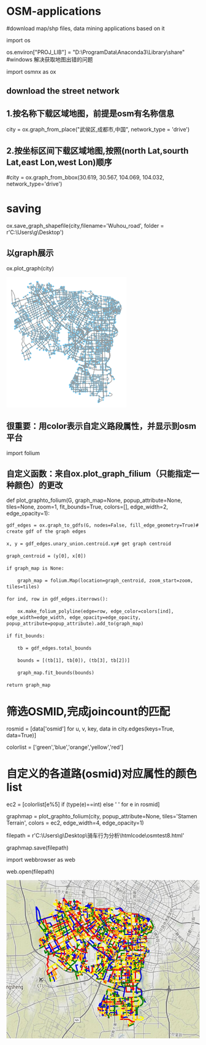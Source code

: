 # OSM-applications
#download map/shp files, data mining applications based on it

import os

os.environ["PROJ_LIB"] = "D:\ProgramData\Anaconda3\Library\share" #windows 解决获取地图出错的问题 

import osmnx as ox

## download the street network

## 1.按名称下载区域地图，前提是osm有名称信息

city = ox.graph_from_place("武侯区,成都市,中国", network_type = 'drive') 

## 2.按坐标区间下载区域地图,按照(north Lat,sourth Lat,east Lon,west Lon)顺序

#city = ox.graph_from_bbox(30.619, 30.567, 104.069, 104.032, network_type='drive')

# saving 

ox.save_graph_shapefile(city,filename='Wuhou_road', folder = r'C:\Users\g\Desktop')

## 以graph展示

ox.plot_graph(city)

![image](https://github.com/luansenda/OSM-applications/blob/master/test1.png)

## 很重要：用color表示自定义路段属性，并显示到osm平台

import folium

## 自定义函数：来自ox.plot_graph_filium（只能指定一种颜色）的更改
def plot_graphto_folium(G, graph_map=None, popup_attribute=None, tiles=None, zoom=1, fit_bounds=True, colors=[], edge_width=2, edge_opacity=1):

    gdf_edges = ox.graph_to_gdfs(G, nodes=False, fill_edge_geometry=True)# create gdf of the graph edges    
    
    x, y = gdf_edges.unary_union.centroid.xy# get graph centroid
    
    graph_centroid = (y[0], x[0])
    
    if graph_map is None:
    
        graph_map = folium.Map(location=graph_centroid, zoom_start=zoom, tiles=tiles)
        
    for ind, row in gdf_edges.iterrows():
    
        ox.make_folium_polyline(edge=row, edge_color=colors[ind], edge_width=edge_width, edge_opacity=edge_opacity, popup_attribute=popup_attribute).add_to(graph_map)
        
    if fit_bounds:
    
        tb = gdf_edges.total_bounds
        
        bounds = [(tb[1], tb[0]), (tb[3], tb[2])]
        
        graph_map.fit_bounds(bounds)
        
    return graph_map
# 筛选OSMID,完成joincount的匹配
rosmid = [data['osmid'] for u, v, key, data in city.edges(keys=True, data=True)] 

colorlist = ['green','blue','orange','yellow','red']
# 自定义的各道路(osmid)对应属性的颜色list
ec2 = [colorlist[e%5] if (type(e)==int) else ' ' for e in rosmid] 

graphmap = plot_graphto_folium(city, popup_attribute=None, tiles='Stamen  Terrain', colors = ec2, edge_width=4, edge_opacity=1)

filepath = r'C:\Users\g\Desktop\骑车行为分析\htmlcode\osmtest8.html'

graphmap.save(filepath)

import webbrowser as web 

web.open(filepath) 

![image](https://github.com/luansenda/OSM-applications/blob/master/osm_pic.jpg)
